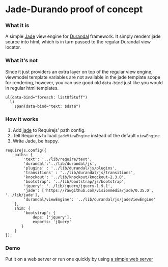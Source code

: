 Jade-Durando proof of concept
========

### What it is ###

A simple [Jade](https://github.com/visionmedia/jade) view engine for [Durandal](https://github.com/BlueSpire/Durandal) framework.
It simply renders jade source into html, which is in turn passed to the regular Durandal view locator. 

### What it's not ###

Since it just providers an extra layer on top of the regular view engine, viewmodel template variables are not available in the jade template scope for rendering, however, you can use good old `data-bind` just like you would in regular html templates.

``` 
ul(data-bind="foreach: listOfStuff")
  li
    span(data-bind="text: $data")
```

### How it works ###

1. Add [jade](https://github.com/visionmedia/jade/blob/0.35.0/jade.js) to Requirejs' path config.
2. Tell Requirejs to load `jadeViewEngine` instead of the default `viewEngine`
3. Write Jade, be happy.

```
requirejs.config({
    paths: {
        'text': '../lib/require/text',
        'durandal':'../lib/durandal/js',
        'plugins' : '../lib/durandal/js/plugins',
        'transitions' : '../lib/durandal/js/transitions',
        'knockout': '../lib/knockout/knockout-2.3.0',
        'bootstrap': '../lib/bootstrap/js/bootstrap',
        'jquery': '../lib/jquery/jquery-1.9.1',
        'jade': ['https://rawgithub.com/visionmedia/jade/0.35.0', '../lib/jade'],
        'durandal/viewEngine': '../lib/durandal/js/jadeViewEngine'
    },
    shim: {
        'bootstrap': {
            deps: ['jquery'],
            exports: 'jQuery'
       }
    }
});
```

### Demo ###

Put it on a web server or run one quickly by using [a simple web server](https://github.com/nodeapps/http-server)